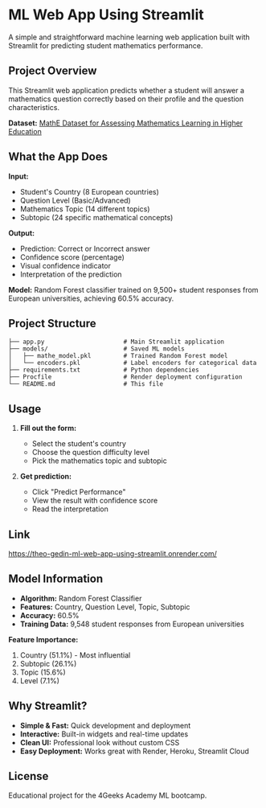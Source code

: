 # ML Web App Using Streamlit

A simple and straightforward machine learning web application built with Streamlit for predicting student mathematics performance.

## Project Overview

This Streamlit web application predicts whether a student will answer a mathematics question correctly based on their profile and the question characteristics.

**Dataset:** [MathE Dataset for Assessing Mathematics Learning in Higher Education](https://archive.ics.uci.edu/dataset/1031/dataset+for+assessing+mathematics+learning+in+higher+education)

## What the App Does

**Input:**
- Student's Country (8 European countries)
- Question Level (Basic/Advanced)  
- Mathematics Topic (14 different topics)
- Subtopic (24 specific mathematical concepts)

**Output:**
- Prediction: Correct or Incorrect answer
- Confidence score (percentage)
- Visual confidence indicator
- Interpretation of the prediction

**Model:** Random Forest classifier trained on 9,500+ student responses from European universities, achieving 60.5% accuracy.

## Project Structure

```
├── app.py                      # Main Streamlit application
├── models/                     # Saved ML models
│   ├── mathe_model.pkl         # Trained Random Forest model
│   └── encoders.pkl            # Label encoders for categorical data
├── requirements.txt            # Python dependencies  
├── Procfile                    # Render deployment configuration
└── README.md                   # This file
```

## Usage

1. **Fill out the form:**
   - Select the student's country
   - Choose the question difficulty level  
   - Pick the mathematics topic and subtopic

2. **Get prediction:**
   - Click "Predict Performance" 
   - View the result with confidence score
   - Read the interpretation
  
## Link

https://theo-gedin-ml-web-app-using-streamlit.onrender.com/

## Model Information

- **Algorithm:** Random Forest Classifier
- **Features:** Country, Question Level, Topic, Subtopic  
- **Accuracy:** 60.5%
- **Training Data:** 9,548 student responses from European universities

**Feature Importance:**
1. Country (51.1%) - Most influential
2. Subtopic (26.1%) 
3. Topic (15.6%)
4. Level (7.1%)

## Why Streamlit?

- **Simple & Fast:** Quick development and deployment
- **Interactive:** Built-in widgets and real-time updates  
- **Clean UI:** Professional look without custom CSS
- **Easy Deployment:** Works great with Render, Heroku, Streamlit Cloud

## License

Educational project for the 4Geeks Academy ML bootcamp.
